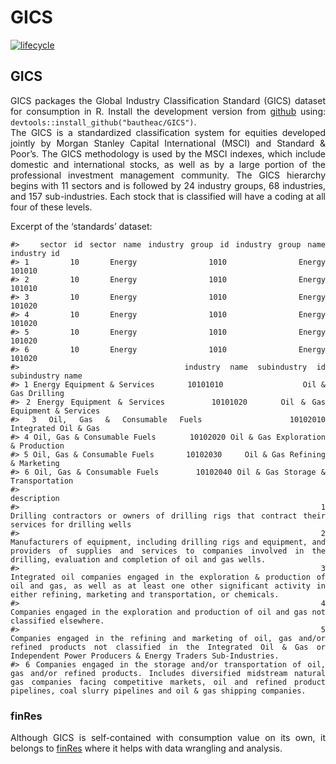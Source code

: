 GICS
================

[![lifecycle](https://img.shields.io/badge/lifecycle-experimental-orange.svg)](https://www.tidyverse.org/lifecycle/#experimental)

<style> body {text-align: justify} </style>

<!-- README.md is generated from README.Rmd. Please edit that file -->

## GICS

GICS packages the Global Industry Classification Standard (GICS) dataset
for consumption in R. Install the development version from
[github](https://github.com/bautheac/GICS/) using:
`devtools::install_github("bautheac/GICS")`.  
The GICS is a standardized classification system for equities developed
jointly by Morgan Stanley Capital International (MSCI) and Standard &
Poor’s. The GICS methodology is used by the MSCI indexes, which include
domestic and international stocks, as well as by a large portion of the
professional investment management community. The GICS hierarchy begins
with 11 sectors and is followed by 24 industry groups, 68 industries,
and 157 sub-industries. Each stock that is classified will have a coding
at all four of these levels.

Excerpt of the ‘standards’ dataset:

    #>   sector id sector name industry group id industry group name industry id
    #> 1        10      Energy              1010              Energy      101010
    #> 2        10      Energy              1010              Energy      101010
    #> 3        10      Energy              1010              Energy      101020
    #> 4        10      Energy              1010              Energy      101020
    #> 5        10      Energy              1010              Energy      101020
    #> 6        10      Energy              1010              Energy      101020
    #>                 industry name subindustry id                   subindustry name
    #> 1 Energy Equipment & Services       10101010                 Oil & Gas Drilling
    #> 2 Energy Equipment & Services       10101020     Oil & Gas Equipment & Services
    #> 3 Oil, Gas & Consumable Fuels       10102010               Integrated Oil & Gas
    #> 4 Oil, Gas & Consumable Fuels       10102020 Oil & Gas Exploration & Production
    #> 5 Oil, Gas & Consumable Fuels       10102030     Oil & Gas Refining & Marketing
    #> 6 Oil, Gas & Consumable Fuels       10102040 Oil & Gas Storage & Transportation
    #>                                                                                                                                                                                                                                                               description
    #> 1                                                                                                                                                                         Drilling contractors or owners of drilling rigs that contract their services for drilling wells
    #> 2                                                                        Manufacturers of equipment, including drilling rigs and equipment, and providers of supplies and services to companies involved in the drilling, evaluation and completion of oil and gas wells.
    #> 3                                                                     Integrated oil companies engaged in the exploration & production of oil and gas, as well as at least one other significant activity in either refining, marketing and transportation, or chemicals.
    #> 4                                                                                                                                                                            Companies engaged in the exploration and production of oil and gas not classified elsewhere.
    #> 5                                                                          Companies engaged in the refining and marketing of oil, gas and/or refined products not classified in the Integrated Oil & Gas or Independent Power Producers & Energy Traders Sub-Industries.
    #> 6 Companies engaged in the storage and/or transportation of oil, gas and/or refined products. Includes diversified midstream natural gas companies facing competitive markets, oil and refined product pipelines, coal slurry pipelines and oil & gas shipping companies.

### finRes

Although GICS is self-contained with consumption value on its own, it
belongs to [finRes](https://bautheac.github.io/finRes/) where it helps
with data wrangling and analysis.
